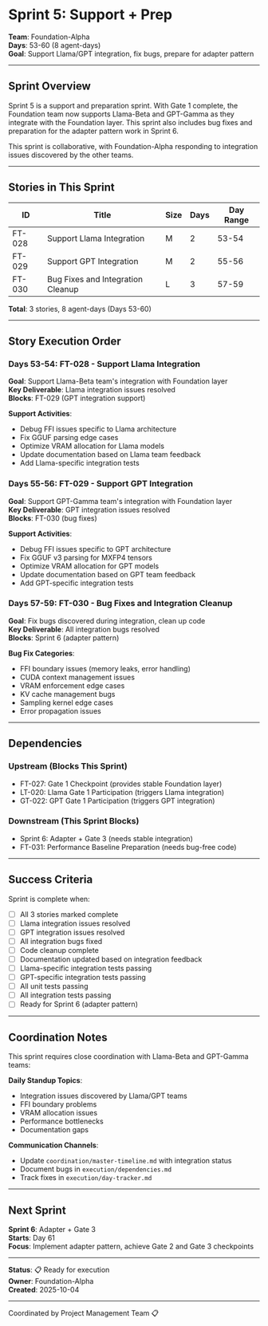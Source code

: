 # Sprint 5: Support + Prep

**Team**: Foundation-Alpha  
**Days**: 53-60 (8 agent-days)  
**Goal**: Support Llama/GPT integration, fix bugs, prepare for adapter pattern

---

## Sprint Overview

Sprint 5 is a support and preparation sprint. With Gate 1 complete, the Foundation team now supports Llama-Beta and GPT-Gamma as they integrate with the Foundation layer. This sprint also includes bug fixes and preparation for the adapter pattern work in Sprint 6.

This sprint is collaborative, with Foundation-Alpha responding to integration issues discovered by the other teams.

---

## Stories in This Sprint

| ID | Title | Size | Days | Day Range |
|----|-------|------|------|-----------|
| FT-028 | Support Llama Integration | M | 2 | 53-54 |
| FT-029 | Support GPT Integration | M | 2 | 55-56 |
| FT-030 | Bug Fixes and Integration Cleanup | L | 3 | 57-59 |

**Total**: 3 stories, 8 agent-days (Days 53-60)

---

## Story Execution Order

### Days 53-54: FT-028 - Support Llama Integration
**Goal**: Support Llama-Beta team's integration with Foundation layer  
**Key Deliverable**: Llama integration issues resolved  
**Blocks**: FT-029 (GPT integration support)

**Support Activities**:
- Debug FFI issues specific to Llama architecture
- Fix GGUF parsing edge cases
- Optimize VRAM allocation for Llama models
- Update documentation based on Llama team feedback
- Add Llama-specific integration tests

### Days 55-56: FT-029 - Support GPT Integration
**Goal**: Support GPT-Gamma team's integration with Foundation layer  
**Key Deliverable**: GPT integration issues resolved  
**Blocks**: FT-030 (bug fixes)

**Support Activities**:
- Debug FFI issues specific to GPT architecture
- Fix GGUF v3 parsing for MXFP4 tensors
- Optimize VRAM allocation for GPT models
- Update documentation based on GPT team feedback
- Add GPT-specific integration tests

### Days 57-59: FT-030 - Bug Fixes and Integration Cleanup
**Goal**: Fix bugs discovered during integration, clean up code  
**Key Deliverable**: All integration bugs resolved  
**Blocks**: Sprint 6 (adapter pattern)

**Bug Fix Categories**:
- FFI boundary issues (memory leaks, error handling)
- CUDA context management issues
- VRAM enforcement edge cases
- KV cache management bugs
- Sampling kernel edge cases
- Error propagation issues

---

## Dependencies

### Upstream (Blocks This Sprint)
- FT-027: Gate 1 Checkpoint (provides stable Foundation layer)
- LT-020: Llama Gate 1 Participation (triggers Llama integration)
- GT-022: GPT Gate 1 Participation (triggers GPT integration)

### Downstream (This Sprint Blocks)
- Sprint 6: Adapter + Gate 3 (needs stable integration)
- FT-031: Performance Baseline Preparation (needs bug-free code)

---

## Success Criteria

Sprint is complete when:
- [ ] All 3 stories marked complete
- [ ] Llama integration issues resolved
- [ ] GPT integration issues resolved
- [ ] All integration bugs fixed
- [ ] Code cleanup complete
- [ ] Documentation updated based on integration feedback
- [ ] Llama-specific integration tests passing
- [ ] GPT-specific integration tests passing
- [ ] All unit tests passing
- [ ] All integration tests passing
- [ ] Ready for Sprint 6 (adapter pattern)

---

## Coordination Notes

This sprint requires close coordination with Llama-Beta and GPT-Gamma teams:

**Daily Standup Topics**:
- Integration issues discovered by Llama/GPT teams
- FFI boundary problems
- VRAM allocation issues
- Performance bottlenecks
- Documentation gaps

**Communication Channels**:
- Update `coordination/master-timeline.md` with integration status
- Document bugs in `execution/dependencies.md`
- Track fixes in `execution/day-tracker.md`

---

## Next Sprint

**Sprint 6**: Adapter + Gate 3  
**Starts**: Day 61  
**Focus**: Implement adapter pattern, achieve Gate 2 and Gate 3 checkpoints

---

**Status**: 📋 Ready for execution  
**Owner**: Foundation-Alpha  
**Created**: 2025-10-04

---
Coordinated by Project Management Team 📋
